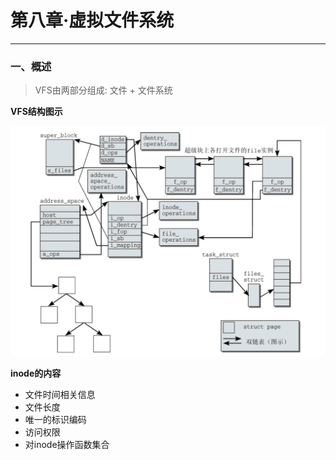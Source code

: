 # 第八章·虚拟文件系统
---

### 一、概述

> VFS由两部分组成: 文件 + 文件系统

**VFS结构图示**

![VFS各个组件的联系](./images/vfs-structure.png)

**inode的内容**

- 文件时间相关信息
- 文件长度
- 唯一的标识编码
- 访问权限
- 对inode操作函数集合



###
